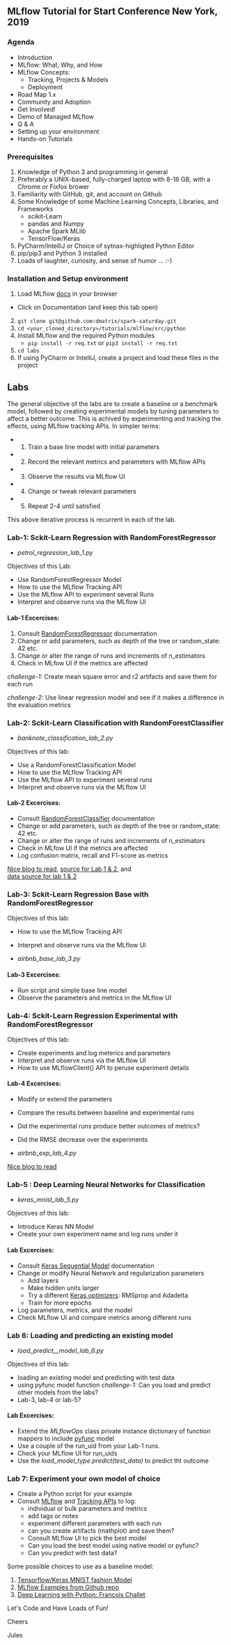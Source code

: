 
## MLflow Tutorial for Start Conference New York, 2019
### Agenda
 * Introduction
 * MLflow: What, Why, and How
  * MLflow Concepts: 
    * Tracking, Projects & Models
    * Deployment
  * Road Map 1.x
  * Community and Adoption
  * Get Involved!
  * Demo of Managed MLflow
 * Q & A
 * Setting up your environment
 * Hands-on Tutorials
 
### Prerequisites 
1. Knowledge of Python 3 and programming in general
2. Preferably a UNIX-based, fully-charged laptop with 8-16 GB, with a Chrome or Fixfox brower
3. Familiarity with GitHub, git, and account on Github
4. Some Knowledge of some Machine Learning Concepts, Libraries, and Frameworks 
     * scikit-Learn
     * pandas and Numpy
     * Apache Spark MLlib
     * TensorFlow/Keras
5. PyCharm/IntelliJ or Choice of sytnax-highligted Python Editor
6. pip/pip3 and Python 3 installed
7. Loads of laughter, curiosity, and sense of humor ... :-)

### Installation and Setup environment

1. Load MLflow [docs](https://mlflow.org) in your browser
 * Click on Documentation (and keep this tab open)
2. `git clone git@github.com:dmatrix/spark-saturday.git`
3. `cd <your_cloned_directory>/tutorials/mlflow/src/python`
4. Install MLflow and the required Python modules 
    * `pip install -r req.txt` or `pip3 install -r req.txt`
5. `cd labs`
6. If using PyCharm or IntelliJ, create a project and load these files in the project

## Labs 
The general objective of the labs are to create a baseline or a benchmark model,
followed by creating experimental models by tuning parameters to affect a better outcome. 
This is achived by experimenting and tracking the effects, using MLflow tracking
APIs. In simpler terms:

* 1. Train a base line model with initial parameters
* 2. Record the relevant metrics and parameters with MLflow APIs
* 3. Observe the results via MLflow UI
* 4. Change or tweak relevant parameters
* 5. Repeat 2-4 until satisfied

This above iterative process is recurrent in each of the lab. 

### Lab-1: Sckit-Learn Regression with RandomForestRegressor 
 * _petrol_regression_lab_1.py_
 
 Objectives of this Lab: 
 
 * Use RandomForestRegressor Model
 * How to use the MLflow Tracking API
 * Use the MLflow API to experiment several Runs
 * Interpret and observe runs via the MLflow UI
 
#### Lab-1 Excercises: 

 1. Consult [RandomForestRegressor](https://scikit-learn.org/stable/modules/generated/sklearn.ensemble.RandomForestRegressor.html) documentation 
 2. Change or add parameters, such as depth of the tree or random_state: 42 etc.
 3. Change or alter the range of runs and increments of n_estimators
 4. Check in MLfow UI if the metrics are affected
 
 *challenge-1:* Create mean square error and r2 artifacts and save them for each run
 
 *challenge-2:* Use linear regression model and see if it makes a difference in the evaluation metrics

### Lab-2: Sckit-Learn Classification with RandomForestClassifier
 * _banknote_classification_lab_2.py_
 
Objectives of this lab:
 * Use a RandomForestClassification Model
 * How to use the MLflow Tracking API
 * Use the MLflow API to experiment several runs
 * Interpret and observe runs via the MLflow UI
 
#### Lab-2 Excercises: 
  * Consult [RandomForestClassifier](https://scikit-learn.org/stable/modules/generated/sklearn.ensemble.RandomForestClassifier.html) documentation
  * Change or add parameters, such as depth of the tree or random_state: 42 etc.
  * Change or alter the range of runs and increments of n_estimators
  * Check in MLfow UI if the metrics are affected
  * Log confusion matrix, recall and F1-score as metrics
  
 [Nice blog to read](https://joshlawman.com/metrics-classification-report-breakdown-precision-recall-f1/), 
 [source for Lab 1 & 2](https://stackabuse.com/random-forest-algorithm-with-python-and-scikit-learn/), and  
 [data source for lab 1 & 2](https://archive.ics.uci.edu/ml/datasets/banknote+authentication)

### Lab-3: Sckit-Learn Regression Base with RandomForestRegressor 
 
Objectives of this lab:
 * How to use the MLflow Tracking API
 * Interpret and observe runs via the MLflow UI
 
 * _airbnb_base_lab_3.py_
 
#### Lab-3 Excercises: 
  *  Run script and simple base line model
  *  Observe the parameters and metrics in the MLflow UI
  
### Lab-4: Sckit-Learn Regression Experimental with RandomForestRegressor 

Objectives of this lab:
 * Create experiments and log meterics and parameters
 * Interpret and observe runs via the MLflow UI
 * How to use MLflowClient() API to peruse experiment details
 
#### Lab-4 Excercises: 
  * Modify or extend the parameters
  * Compare the results between baseline and experimental runs
  * Did the experimental runs produce better outcomes of metrics?
  * Did the RMSE decrease over the experiments

 * _airbnb_exp_lab_4.py_
 
 [Nice blog to read](https://towardsdatascience.com/explaining-feature-importance-by-example-of-a-random-forest-d9166011959e)
 
### Lab-5 : Deep Learning Neural Networks for Classification
* _keras_mnist_lab_5.py_

Objectives of this lab:
 * Introduce Keras NN Model
 * Create your own experiment name and log runs under it
 
#### Lab Excercises: 
 * Consult [Keras Sequential Model](https://keras.io/getting-started/sequential-model-guide/) documentation
 * Change or modify Neural Network and regularization parameters
    * Add layers
    * Make hidden units larger
    * Try a different [Keras optimizers](https://keras.io/optimizers/): RMSprop and Adadelta
    * Train for more epochs
 * Log parameters, metrics, and the model
 * Check MLflow UI and compare metrics among different runs

### Lab 6: Loading and predicting an existing model 
* _load_predict__model_lab_6.py_

Objectives of this lab:
 * loading an existing model and predicting with test data
 * using pyfunc model function
 *challenge-1:* Can you load and predict other models from the labs?
  * Lab-3, lab-4 or lab-5?
 
#### Lab Excercises: 
 * Extend the _MLflowOps_ class private instance dictionary of 
 function mappers to include [pyfunc](https://mlflow.org/docs/latest/python_api/mlflow.pyfunc.html#mlflow.pyfunc.load_model) model
 * Use a couple of the run_uid from your Lab-1 runs. 
  * Check your MLflow UI for run_uids
 * Use the _load_model_type.predict(test_data)_ to predict tht outcome
 

### Lab 7: Experiment your own model of choice
 * Create a Python script for your example
 * Consult [MLflow](https://mlflow.org/docs/latest/python_api/mlflow.html) and [Tracking APIs](https://mlflow.org/docs/latest/python_api/mlflow.tracking.html) to log:
    * individual or bulk parameters and  metrics
    * add tags or notes
    * experiment different parameters with each run
    * can you create artifacts (mathplot) and save them?
    * Consult MLflow UI to pick the best model
    * Can you load the best model using native model or pyfunc?
    * Can you predict with test data?
    
Some possible choices to use as a baseline model:

1. [Tensorflow/Keras MNIST fashion Model](https://www.tensorflow.org/tutorials/keras/basic_classification)
2. [MLflow Examples from Github repo](https://github.com/mlflow/mlflow/tree/master/examples)
3. [Deep Learning with Python: Francois Challet](https://github.com/fchollet/deep-learning-with-python-notebooks)

Let's Code and Have Loads of Fun!

Cheers

Jules
